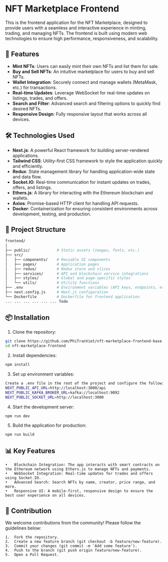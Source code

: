 # NFT Marketplace Frontend

This is the frontend application for the NFT Marketplace, designed to provide users with a seamless and interactive experience in minting, trading, and managing NFTs. The frontend is built using modern web technologies to ensure high performance, responsiveness, and scalability.

## 🚀 Features

- **Mint NFTs**: Users can easily mint their own NFTs and list them for sale.
- **Buy and Sell NFTs**: An intuitive marketplace for users to buy and sell NFTs.
- **Wallet Integration**: Securely connect and manage wallets (MetaMask, etc.) for transactions.
- **Real-time Updates**: Leverage WebSocket for real-time updates on listings, trades, and offers.
- **Search and Filter**: Advanced search and filtering options to quickly find desired NFTs.
- **Responsive Design**: Fully responsive layout that works across all devices.

## 🛠️ Technologies Used

- **Next.js**: A powerful React framework for building server-rendered applications.
- **Tailwind CSS**: Utility-first CSS framework to style the application quickly and efficiently.
- **Redux**: State management library for handling application-wide state and data flow.
- **Socket.IO**: Real-time communication for instant updates on trades, offers, and listings.
- **Ethers.js**: A library for interacting with the Ethereum blockchain and wallets.
- **Axios**: Promise-based HTTP client for handling API requests.
- **Docker**: Containerization for ensuring consistent environments across development, testing, and production.

## 📂 Project Structure

```bash
frontend/
│
├── public/            # Static assets (images, fonts, etc.)
├── src/
│   ├── components/    # Reusable UI components
│   ├── pages/         # Application pages
│   ├── redux/         # Redux store and slices
│   ├── services/      # API and blockchain service integrations
│   ├── styles/        # Global and page-specific styles
│   └── utils/         # Utility functions
├── .env               # Environment variables (API keys, endpoints, etc.)
├── next.config.js     # Next.js configuration
└── Dockerfile         # Dockerfile for frontend application
... ... ... ... ... ... Todo
```
## 📦 Installation
1.	Clone the repository:
```bash
git clone https://github.com/PhiTranViet/nft-marketplace-frontend-base.git
cd nft-marketplace-frontend
```
2.	Install dependencies:
```bash
npm install
```
3.	Set up environment variables:
```bash
Create a .env file in the root of the project and configure the following variables:
NEXT_PUBLIC_API_URL=http://localhost:3000/api
NEXT_PUBLIC_KAFKA_BROKER_URL=kafka://localhost:9092
NEXT_PUBLIC_SOCKET_URL=http://localhost:3000
```
4.	Start the development server:
```bash
npm run dev
```
5.	Build the application for production:
```bash
npm run build
```

## 📊 Key Features

	•	Blockchain Integration: The app interacts with smart contracts on the Ethereum network using Ethers.js to manage NFTs and payments.
	•	WebSocket Integration: Real-time updates for trades and offers using Socket.IO.
	•	Advanced Search: Search NFTs by name, creator, price range, and more.
	•	Responsive UI: A mobile-first, responsive design to ensure the best user experience on all devices.

## 🤝 Contribution

We welcome contributions from the community! Please follow the guidelines below:

	1.	Fork the repository.
	2.	Create a new feature branch (git checkout -b feature/new-feature).
	3.	Commit your changes (git commit -m 'Add some feature').
	4.	Push to the branch (git push origin feature/new-feature).
	5.	Open a Pull Request.
